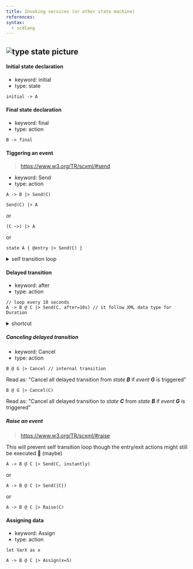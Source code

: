 ```yaml
---
title: Invoking services (or other state machine)
references:
syntax:
  - scdlang
---
```

![type state picture]()
---
#### Initial state declaration
- keyword: initial
- type: state

```scxml
initial -> A
```

#### Final state declaration
- keyword: final
- type: action

```scxml
B -> final
```

#### Tiggering an event
> https://www.w3.org/TR/scxml/#send
- keyword: Send
- type: action

```scl
A -> B |> Send(C)
```

```scl
Send(C) |> A
```
or
```scl
(C ~>) |> A
```
or
```scl
state A { @entry |> Send(C) }
```

<details><summary>self transition loop</summary>

```scl
->> B @ C |> Send(C)
B -> C @ G
```
Read as: "Loop transition to *state **B*** as long as *event **G*** is not triggered"
</details>

#### Delayed transition
- keyword: after
- type: action

```scl
// loop every 10 seconds
A -> B @ C |> Send(C, after=10s) // it follow XML data type for Duration
```

<details><summary>shortcut</summary>

> references: https://xstate.js.org/docs/guides/delays.html#behind-the-scenes

```scl
A -> B @ after(0.5s)
```
is a shortcut of
```scl
A <| Send(UUID, after=0.5s)
A -> B @ UUID
```
or
```scl
state A { @entry |> Send(UUID, after=0.5s) }
A -> B @ UUID
```
</details>

##### Canceling delayed transition
- keyword: Cancel
- type: action

```scl
B @ G |> Cancel // internal transition
```
Read as: "Cancel all delayed transition from *state **B*** if *event **G*** is triggered"

```scl
B @ G |> Cancel(C)
```
Read as: "Cancel all delayed transition to *state **C*** from *state **B*** if *event **G*** is triggered"

##### Raise an event
> https://www.w3.org/TR/scxml/#raise

This will prevent self transition loop though the entry/exit actions might still be executed 🤔 (maybe)
```scl
A -> B @ C |> Send(C, instantly)
```
or
```scl
A -> B @ C |> Send(|C|)
```
or
```scl
A -> B @ C |> Raise(C)
```

#### Assigning data
- keyword: Assign
- type: action

```scl
let VarX as x

A -> B @ C |> Assign(x=5)
```